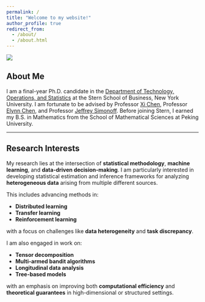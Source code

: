 ```yaml
---
permalink: /
title: "Welcome to my website!"
author_profile: true
redirect_from: 
  - /about/
  - /about.html
---
```



<img src='/images/IMG_0994.png'>


## About Me


I am a final-year Ph.D. candidate in the [Department of Technology, Operations, and Statistics](https://www.stern.nyu.edu/experience-stern/about/departments-centers-initiatives/academic-departments/tops) at the Stern School of Business, New York University. I am fortunate to be advised by Professor [Xi Chen](https://pages.stern.nyu.edu/~xchen3/), Professor [Elynn Chen](https://elynncc.github.io/), and Professor [Jeffrey Simonoff](https://pages.stern.nyu.edu/~jsimonof/). Before joining Stern, I earned my B.S. in Mathematics from the School of Mathematical Sciences at Peking University. 
<!--- where I was advised by Professor [Xiangzhong Fang](https://www.stat-center.pku.edu.cn/en/People/corecher/fxz_20180710175435673424/1279074.htm) and Professor [Xiaohua Zhou](https://faculty.washington.edu/azhou/).-->


---

## Research Interests

My research lies at the intersection of **statistical methodology**, **machine learning**, and **data-driven decision-making**. I am particularly interested in developing statistical estimation and inference frameworks for analyzing **heterogeneous data** arising from multiple different sources.

This includes advancing methods in:
- **Distributed learning**
- **Transfer learning**
- **Reinforcement learning**

with a focus on challenges like **data heterogeneity** and **task discrepancy**.

I am also engaged in work on:
- **Tensor decomposition**
- **Multi-armed bandit algorithms**
- **Longitudinal data analysis**
- **Tree-based models**

with an emphasis on improving both **computational efficiency** and **theoretical guarantees** in high-dimensional or structured settings.


<!--- (## Publications and Preprints)

[//]: # [1] Elynn Chen, Xi Chen, **Wenbo Jing**, Xiao Liu (*alphabetical*).  
[**Stochastic Linear Bandits with Latent Heterogeneity**](https://arxiv.org/abs/2502.00423).   
*arXiv preprint*, 2025.

[2] Elynn Chen, Xi Chen, **Wenbo Jing** (*alphabetical*).  
[**Data-Driven Knowledge Transfer in Batch Q\* Learning**](https://arxiv.org/abs/2404.15209).   
*arXiv preprint*, 2025.
* Under major revision at Journal of the American Statistical Association (Theory and Methods)
* Winner of the 2025 NESS Student Paper Award

[3] Elynn Chen, Xi Chen, **Wenbo Jing**, Yichen Zhang (*alphabetical*).  
[**Distributed Tensor Principal Component Analysis with Data Heterogeneity**](https://arxiv.org/abs/2405.11681).  
*Journal of the American Statistical Association (Theory and Methods, to appear)*, 2025.  
* Winner of the 2025 IMS Hannan Graduate Student Travel Award  
* Winner of the 2024 NESS Student Poster Award

[4] Xi Chen, **Wenbo Jing**, Weidong Liu, Yichen Zhang (*alphabetical*).  
[**Distributed Estimation and Inference for Semi-parametric Binary Response Models**](https://arxiv.org/abs/2210.08393).  
*The Annals of Statistics*, 52(3), 922–947, 2024.

[5] **Wenbo Jing**, Jeffrey Simonoff.  
[**A regression tree method for longitudinal and clustered data with multivariate responses**](https://www.tandfonline.com/doi/full/10.1080/00949655.2023.2273966).  
*Journal of Statistical Computation and Simulation*, 94(4), 820–842, 2024.) -->

<!--- ## Teaching

**Spring 2025**  
Teaching Fellow for COR-GB 1305 EXE 86 *Statistics & Data Analysis*

**Summer 2024**  
Primary Lecturer for STAT-UB 1 *Statistics for Business Control*  
Evaluation: **4.73 / 5.00**

**Spring 2024**  
Teaching Fellow for STAT-GB 3385 *Foundations of Machine Learning*  
Teaching Fellow for STAT-GB 2302 *Forecasting Time Series Data*

**Spring 2023**  
Teaching Fellow for XBA1-GB 8120 *Modern Artificial Intelligence*

**Fall 2022**  
Lecturer for STAT-UB.103 *Statistics for Business Control & Regression and Forecasting Models*  
Teaching Fellow for STAT-GB 3385 *Foundations of Machine Learning*

**Summer 2022**  
Teaching Fellow for SHBI-GB.7300.B91 *Statistics & Data Analysis*

**Spring 2022**  
Lecturer for STAT-UB 103 *Statistics for Business Control & Regression and Forecasting Models*  
Teaching Fellow for XBA1-GB 8120 *Modern Artificial Intelligence*

--- -->

<!--- ## Talks

**12/2024**  
IMS International Conference on Statistics and Data Science, Nice

**10/2024**  
INFORMS Annual Meeting, Seattle

**08/2024**  
Joint Statistical Meetings, Portland

**07/2024**  
Chinese Scholars Association for Management Science and Engineering, Xiamen

**05/2024**  
New England Statistics Symposium, University of Connecticut, Storrs  
*Winner of the NESS Student Poster Award*

**10/2023**  
Stern School of Business, New York University, New York

**08/2023**  
Joint Statistical Meetings, Toronto

**04/2022**  
Stern School of Business, New York University, New York  -->



</div>





